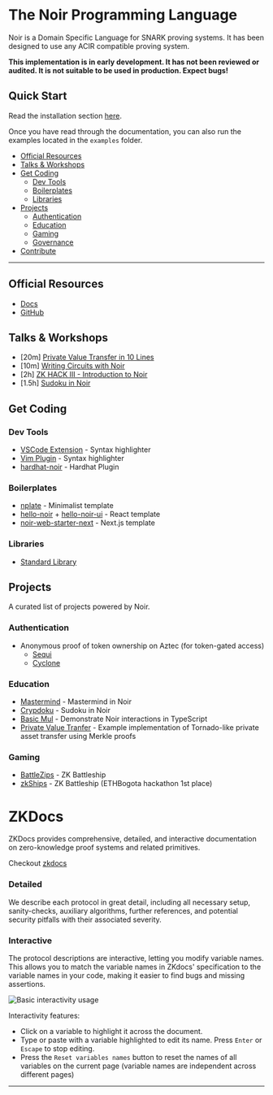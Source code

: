 # The Noir Programming Language

Noir is a Domain Specific Language for SNARK proving systems. It has been designed to use any ACIR compatible proving system.

**This implementation is in early development. It has not been reviewed or audited. It is not suitable to be used in production. Expect bugs!**

## Quick Start

Read the installation section [here](https://noir-lang.github.io/book/getting_started/nargo/installation.html).

Once you have read through the documentation, you can also run the examples located in the `examples` folder.

- [Official Resources](#official-resources)
- [Talks & Workshops](#talks--workshops)
- [Get Coding](#get-coding)
  - [Dev Tools](#dev-tools)
  - [Boilerplates](#boilerplates)
  - [Libraries](#libraries)
- [Projects](#projects)
  - [Authentication](#authentication)
  - [Education](#education)
  - [Gaming](#gaming)
  - [Governance](#governance)
- [Contribute](#contribute)

---

## Official Resources

- [Docs](https://noir-lang.github.io/book)
- [GitHub](https://github.com/noir-lang/noir)

## Talks & Workshops

- [20m] [Private Value Transfer in 10 Lines](https://www.youtube.com/watch?v=wYqqXas8_O4)
- [10m] [Writing Circuits with Noir](https://www.youtube.com/watch?v=I5M8LhOECpM&t=2879s)
- [2h] [ZK HACK III - Introduction to Noir](https://www.youtube.com/watch?v=5CziMfChveY)
- [1.5h] [Sudoku in Noir](https://drive.google.com/file/d/1D4XCdiIZVjUW1JHDoMW3pG-15mgjMm9E/)

## Get Coding

### Dev Tools

- [VSCode Extension](https://marketplace.visualstudio.com/items?itemName=noir-lang.noir-programming-language-syntax-highlighter) - Syntax highlighter
- [Vim Plugin](https://github.com/Louis-Amas/noir-vim-support) - Syntax highlighter
- [hardhat-noir](https://www.npmjs.com/package/hardhat-noir) - Hardhat Plugin

### Boilerplates

- [nplate](https://github.com/whitenois3/nplate) - Minimalist template
- [hello-noir](https://github.com/socathie/hello-noir) + [hello-noir-ui](https://github.com/socathie/hello-noir-ui/) - React template
- [noir-web-starter-next](https://github.com/noir-lang/noir-web-starter-next) - Next.js template

### Libraries

- [Standard Library](https://github.com/noir-lang/noir/tree/master/noir_stdlib)

## Projects

A curated list of projects powered by Noir.

### Authentication

- Anonymous proof of token ownership on Aztec (for token-gated access)
  - [Sequi](https://github.com/sequi-xyz)
  - [Cyclone](https://github.com/TalDerei/cyclone)

### Education

- [Mastermind](https://github.com/vezenovm/mastermind-noir) - Mastermind in Noir
- [Crypdoku](https://github.com/guipublic/crypdoku) - Sudoku in Noir
- [Basic Mul](https://github.com/vezenovm/basic_mul_noir_example) - Demonstrate Noir interactions in TypeScript
- [Private Value Tranfer](https://github.com/vezenovm/simple_shield) - Example implementation of Tornado-like private asset transfer using Merkle proofs

### Gaming

- [BattleZips](https://github.com/BattleZips/BattleZips-Noir) - ZK Battleship 
- [zkShips](https://github.com/snjax/zkships) - ZK Battleship (ETHBogota hackathon 1st place)

# ZKDocs
ZKDocs provides comprehensive, detailed, and interactive documentation on zero-knowledge proof systems and related primitives.

Checkout [zkdocs](zkdocs.com)

### Detailed
We describe each protocol in great detail, including all necessary setup, sanity-checks, auxiliary algorithms, further references, and potential security pitfalls with their associated severity.


### Interactive

The protocol descriptions are interactive, letting you modify variable names. This allows you to match the variable names in ZKdocs' specification to the variable names in your code, making it easier to find bugs and missing assertions.

![Basic interactivity usage](/static/figs/demo.gif)

Interactivity features:
 - Click on a variable to highlight it across the document.
 - Type or paste with a variable highlighted to edit its name. Press `Enter` or `Escape` to stop editing.
 - Press the `Reset variables names` button to reset the names of all variables on the current page (variable names are independent across different pages)

----

